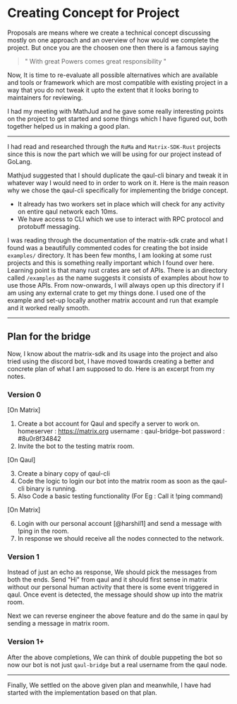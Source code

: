 # Creating Concept for Project

Proposals are means where we create a technical concept discussing mostly on one approach and an overview of how would we complete the project. But once you are the choosen one then there is a famous saying

> " With great Powers comes great responsibility "

Now, It is time to re-evaluate all possible alternatives which are available and tools or framework which are most compatible with existing project in a way that you do not tweak it upto the extent that it looks boring to maintainers for reviewing.

I had my meeting with MathJud and he gave some really interesting points on the project to get started and some things which I have figured out, both together helped us in making a good plan.

---
I had read and researched through the `RuMa` and `Matrix-SDK-Rust` projects since this is now the part which we will be using for our project instead of GoLang.

Mathjud suggested that I should duplicate the qaul-cli binary and tweak it in whatever way I would need to in order to work on it. Here is the main reason why we chose the qaul-cli specifically for implementing the bridge concept.

- It already has two workers set in place which will check for any activity on entire qaul network each 10ms.
- We have access to CLI which we use to interact with RPC protocol and protobuff messaging.

I was reading through the documentation of the matrix-sdk crate and what I found was a beautifully commented codes for creating the bot inside `examples/` directory. It has been few months, I am looking at some rust projects and this is something really important which I found over here. Learning point is that many rust crates are set of APIs. There is an directory called `/examples` as the name suggests it consists of examples about how to use those APIs. From now-onwards, I will always open up this directory if I am using any external crate to get my things done. I used one of the example and set-up locally another matrix account and run that example and it worked really smooth.

--- 
## Plan for the bridge 

Now, I know about the matrix-sdk and its usage into the project and also tried using the discord bot, I have moved towards creating a better and concrete plan of what I am supposed to do. Here is an excerpt from my notes.

### Version 0 ###
[On Matrix]
1. Create a bot account for Qaul and specify a server to work on.
    homeserver : https://matrix.org
    username : qaul-bridge-bot
    password : #8u0r8f34842
2. Invite the bot to the testing matrix room.

[On Qaul]

3. Create a binary copy of qaul-cli
4. Code the logic to login our bot into the matrix room as soon as the qaul-cli binary is running.
5. Also Code a basic testing functionality (For Eg : Call it !ping command)

[On Matrix]

6. Login with our personal account [@harshil1] and send a message with !ping in the room.
7. In response we should receive all the nodes connected to the network.

### Version 1 ###
Instead of just an echo as response, We should pick the messages from both the ends.
Send "Hi" from qaul and it should first sense in matrix without our personal human activity that there is some event triggered in qaul. Once event is detected, the message should show up into the matrix room.

Next we can reverse engineer the above feature and do the same in qaul by sending a message in matrix room.

### Version 1+ ###
After the above completions, We can think of double puppeting the bot so now our bot is not just `qaul-bridge` but a real username from the qaul node.

---

Finally, We settled on the above given plan and meanwhile, I have had started with the implementation based on that plan.